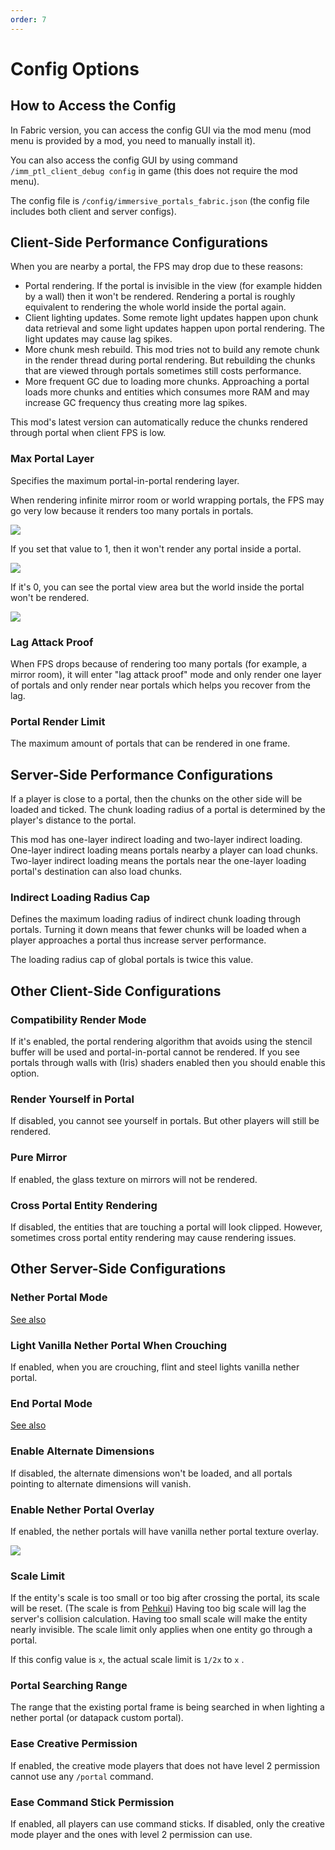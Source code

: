 ```yaml
---
order: 7
---
```




# Config Options

## How to Access the Config

In Fabric version, you can access the config GUI via the mod menu (mod menu is provided by a mod, you need to manually install it).

You can also access the config GUI by using command `/imm_ptl_client_debug config` in game (this does not require the mod menu).

The config file is `/config/immersive_portals_fabric.json` (the config file includes both client and server configs).

## Client-Side Performance Configurations

When you are nearby a portal, the FPS may drop due to these reasons:
* Portal rendering. If the portal is invisible in the view (for example hidden by a wall) then it won't be rendered. Rendering a portal is roughly equivalent to rendering the whole world inside the portal again.
* Client lighting updates. Some remote light updates happen upon chunk data retrieval and some light updates happen upon portal rendering. The light updates may cause lag spikes.
* More chunk mesh rebuild. This mod tries not to build any remote chunk in the render thread during portal rendering. But rebuilding the chunks that are viewed through portals sometimes still costs performance.
* More frequent GC due to loading more chunks. Approaching a portal loads more chunks and entities which consumes more RAM and may increase GC frequency thus creating more lag spikes.

This mod's latest version can automatically reduce the chunks rendered through portal when client FPS is low.

### Max Portal Layer

Specifies the maximum portal-in-portal rendering layer.

When rendering infinite mirror room or world wrapping portals, the FPS may go very low because it renders too many portals in portals.

![](https://i.loli.net/2021/11/20/xs9Fb6JDjgWNRlh.png)

If you set that value to 1, then it won't render any portal inside a portal.

![](https://i.loli.net/2021/11/20/8a9IntyHuMRBVcN.png)

If it's 0, you can see the portal view area but the world inside the portal won't be rendered.

![](https://i.loli.net/2021/11/20/NCKAx3HQZfDVrb7.png)

### Lag Attack Proof
When FPS drops because of rendering too many portals (for example, a mirror room), it will enter "lag attack proof" mode and only render one layer of portals and only render near portals which helps you recover from the lag.

### Portal Render Limit
The maximum amount of portals that can be rendered in one frame.

## Server-Side Performance Configurations

If a player is close to a portal, then the chunks on the other side will be loaded and ticked. The chunk loading radius of a portal is determined by the player's distance to the portal.

This mod has one-layer indirect loading and two-layer indirect loading. One-layer indirect loading means portals nearby a player can load chunks. Two-layer indirect loading means the portals near the one-layer loading portal's destination can also load chunks.

### Indirect Loading Radius Cap
Defines the maximum loading radius of indirect chunk loading through portals. Turning it down means that fewer chunks will be loaded when a player approaches a portal thus increase server performance.

The loading radius cap of global portals is twice this value.

## Other Client-Side Configurations
### Compatibility Render Mode
If it's enabled, the portal rendering algorithm that avoids using the stencil buffer will be used and portal-in-portal cannot be rendered. If you see portals through walls with (Iris) shaders enabled then you should enable this option.

### Render Yourself in Portal
If disabled, you cannot see yourself in portals. But other players will still be rendered.

### Pure Mirror
If enabled, the glass texture on mirrors will not be rendered.

### Cross Portal Entity Rendering
If disabled, the entities that are touching a portal will look clipped. However, sometimes cross portal entity rendering may cause rendering issues.

## Other Server-Side Configurations

### Nether Portal Mode
[See also](./Portals#nether-portals)

### Light Vanilla Nether Portal When Crouching

If enabled, when you are crouching, flint and steel lights vanilla nether portal.

### End Portal Mode
[See also](./Portals#end-portals)

### Enable Alternate Dimensions
If disabled, the alternate dimensions won't be loaded, and all portals pointing to alternate dimensions will vanish.

### Enable Nether Portal Overlay
If enabled, the nether portals will have vanilla nether portal texture overlay.

![](https://i.loli.net/2021/11/20/regLGPdYoUv9MHC.png)

### Scale Limit

If the entity's scale is too small or too big after crossing the portal, its scale will be reset. (The scale is from [Pehkui](https://www.curseforge.com/minecraft/mc-mods/pehkui)) Having too big scale will lag the server's collision calculation. Having too small scale will make the entity nearly invisible. The scale limit only applies when one entity go through a portal.

If this config value is `x`, the actual scale limit is `1/2x` to `x` .

### Portal Searching Range
The range that the existing portal frame is being searched in when lighting a nether portal (or datapack custom portal).

### Ease Creative Permission

If enabled, the creative mode players that does not have level 2 permission cannot use any `/portal` command.

### Ease Command Stick Permission

If enabled, all players can use command sticks. If disabled, only the creative mode player and the ones with level 2 permission can use.

